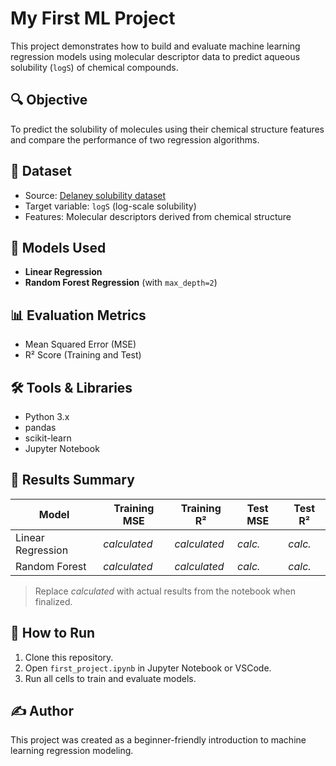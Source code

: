 # My First ML Project

This project demonstrates how to build and evaluate machine learning regression models using molecular descriptor data to predict aqueous solubility (`logS`) of chemical compounds.

## 🔍 Objective

To predict the solubility of molecules using their chemical structure features and compare the performance of two regression algorithms.

## 📁 Dataset

- Source: [Delaney solubility dataset](https://github.com/dataprofessor/data/blob/master/delaney_solubility_with_descriptors.csv)
- Target variable: `logS` (log-scale solubility)
- Features: Molecular descriptors derived from chemical structure

## 🧪 Models Used

- **Linear Regression**
- **Random Forest Regression** (with `max_depth=2`)

## 📊 Evaluation Metrics

- Mean Squared Error (MSE)
- R² Score (Training and Test)

## 🛠️ Tools & Libraries

- Python 3.x
- pandas
- scikit-learn
- Jupyter Notebook

## 🧾 Results Summary

| Model              | Training MSE | Training R² | Test MSE | Test R² |
|-------------------|--------------|-------------|----------|---------|
| Linear Regression | *calculated* | *calculated*| *calc.*  | *calc.* |
| Random Forest     | *calculated* | *calculated*| *calc.*  | *calc.* |

> Replace *calculated* with actual results from the notebook when finalized.

## 🚀 How to Run

1. Clone this repository.
2. Open `first_project.ipynb` in Jupyter Notebook or VSCode.
3. Run all cells to train and evaluate models.

## ✍️ Author

This project was created as a beginner-friendly introduction to machine learning regression modeling.
